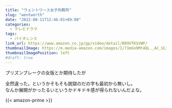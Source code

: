```yaml
---
title: "ウェントワース女子刑務所"
slug: "wentworth"
date: "2022-08-11T12:46:01+09:00"
categories:
  - テレビドラマ
tags:
  - バイオレンス
link_url: https://www.amazon.co.jp/gp/video/detail/B09VTKSVWP/
thumbnailImage: https://m.media-amazon.com/images/I/71mGn9Mt4QL._AC_UL320_.jpg
thumbnailImagePosition: left
#draft: true
---
```

プリズンブレークの女版とか期待したが
<!--more-->
全然違った。というかそもそも脱獄のだの字も最初から無いし。  
なんか展開がかったるいというかドキドキ感が得られないんだよな。

{{< amazon-prime >}}
